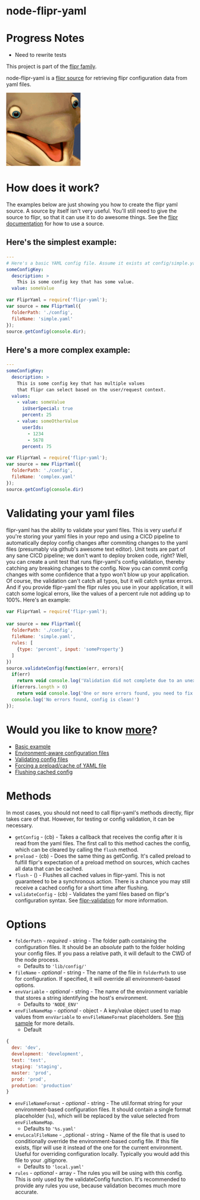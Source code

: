 node-flipr-yaml
============

# Progress Notes
* Need to rewrite tests

This project is part of the [flipr family](https://github.com/godaddy/node-flipr).

node-flipr-yaml is a [flipr source](http://todoaddurl) for retrieving flipr configuration data from yaml files.

![node-flipr](/flipr.png?raw=true "node-flipr")

# How does it work?
The examples below are just showing you how to create the flipr yaml source.  A source by itself isn't very useful.  You'll still need to give the source to flipr, so that it can use it to do awesome things.  See the [flipr documentation](http://todoaddurl) for how to use a source.

## Here's the simplest example:
```yaml
---
# Here's a basic YAML config file. Assume it exists at config/simple.yaml
someConfigKey:
  description: >
    This is some config key that has some value.
  value: someValue
```

```javascript
var FliprYaml = require('flipr-yaml');
var source = new FliprYaml({
  folderPath: './config',
  fileName: 'simple.yaml'
});
source.getConfig(console.dir);
```
## Here's a more complex example:
```yaml
---
someConfigKey:
  description: >
    This is some config key that has multiple values
    that flipr can select based on the user/request context.
  values:
    - value: someValue
      isUserSpecial: true
      percent: 25
    - value: someOtherValue
      userIds:
        - 1234
        - 5678
      percent: 75
```

```javascript
var FliprYaml = require('flipr-yaml');
var source = new FliprYaml({
  folderPath: './config',
  fileName: 'complex.yaml'
});
source.getConfig(console.dir)
```

# Validating your yaml files
flipr-yaml has the ability to validate your yaml files.  This is very useful if you're storing your yaml files in your repo and using a CICD pipeline to automatically deploy config changes after commiting changes to the yaml files (presumably via github's awesome text editor).  Unit tests are part of any sane CICD pipeline; we don't want to deploy broken code, right?  Well, you can create a unit test that runs flipr-yaml's config validation, thereby catching any breaking changes to the config.  Now you can commit config changes with some confidence that a typo won't blow up your application.  Of course, the validation can't catch all typos, but it will catch syntax errors.  And if you provide flipr-yaml the flipr rules you use in your application, it will catch some logical errors, like the values of a percent rule not adding up to 100%.  Here's an example:

```javascript
var FliprYaml = require('flipr-yaml');

var source = new FliprYaml({
  folderPath: './config',
  fileName: 'simple.yaml',
  rules: [
    {type: 'percent', input: 'someProperty'}
  ]
})
source.validateConfig(function(err, errors){
  if(err)
    return void console.log('Validation did not complete due to an unexpected error.')
  if(errors.length > 0)
    return void console.log('One or more errors found, you need to fix your config!')
  console.log('No errors found, config is clean!')
});

```

# Would you like to know [more](http://i.imgur.com/IOvYPfT.jpg)?
* [Basic example](/sample/basic.js)
* [Environment-aware configuration files](/sample/environment-awareness.js)
* [Validating config files](/sample/validate-config.js)
* [Forcing a preload/cache of YAML file](/sample/preload.js)
* [Flushing cached config](/sample/flush-cache.js)

# Methods

In most cases, you should not need to call flipr-yaml's methods directly, flipr takes care of that.  However, for testing or config validation, it can be necessary.

* `getConfig` - (cb) - Takes a callback that receives the config after it is read from the yaml files.  The first call to this method caches the config, which can be cleared by calling the `flush` method.
* `preload` - (cb) - Does the same thing as getConfig.  It's called preload to fulfill flipr's expectation of a preload method on sources, which caches all data that can be cached.
* `flush` - () - Flushes all cached values in flipr-yaml.  This is not guaranteed to be a synchronous action.  There is a chance you may still receive a cached config for a short time after flushing.
* `validateConfig` - (cb) - Validates the yaml files based on flipr's configuration syntax.  See [flipr-validation](https://github.com/gshively11/node-flipr-validation) for more information.

# Options

* `folderPath` - _required_ - string - The folder path containing the configuration files.  It should be an *absolute* path to the folder holding your config files.  If you pass a relative path, it will default to the CWD of the node process.
  * Defaults to `'lib/config/'`
* `fileName` - _optional_ - string - The name of the file in `folderPath` to use for configuration.  If specified, it will override all environment-based options.
* `envVariable` - _optional_ - string - The name of the environment variable that stores a string identifying the host's environment.
  * Defaults to `'NODE_ENV'`
* `envFileNameMap` - _optional_ - object - A key/value object used to map values from `envVariable` to `envFileNameFormat` placeholders.  See [this sample](/sample/environment-awareness.js) for more details.
  * Default

```javascript
{
  dev: 'dev',
  development: 'development',
  test: 'test',
  staging: 'staging',
  master: 'prod',
  prod: 'prod',
  prodution: 'production'
}
```
* `envFileNameFormat` - _optional_ - string - The util.format string for your environment-based configuration files.  It should contain a single format placeholder (`%s`), which will be replaced by the value selected from `envFileNameMap`.
  * Defaults to `'%s.yaml'`
* `envLocalFileName` - _optional - string - Name of the file that is used to conditionally override the environment-based config file.  If this file exists, flipr will use it instead of the one for the current environment.  Useful for overriding configuration locally.  Typically you would add this file to your .gitignore.
  * Defaults to `'local.yaml'`
* `rules` - _optional_ - array - The rules you will be using with this config.  This is only used by the validateConfig function.  It's recommended to provide any rules you use, because validation becomes much more accurate.